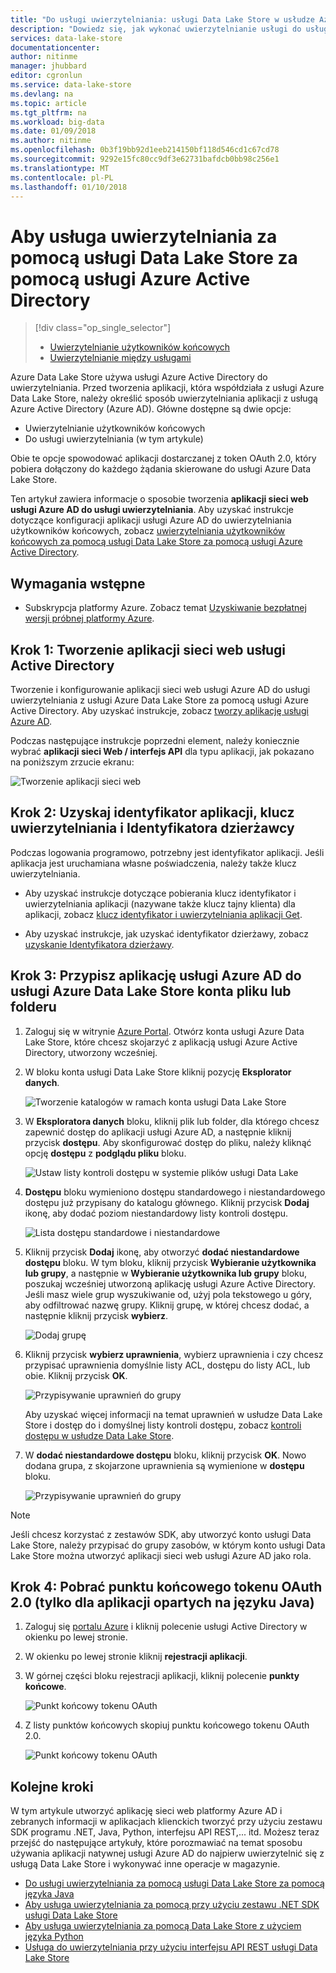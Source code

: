 ```yaml
---
title: "Do usługi uwierzytelniania: usługi Data Lake Store w usłudze Azure Active Directory | Dokumentacja firmy Microsoft"
description: "Dowiedz się, jak wykonać uwierzytelnianie usługi do usługi z usługi Data Lake Store za pomocą usługi Azure Active Directory"
services: data-lake-store
documentationcenter: 
author: nitinme
manager: jhubbard
editor: cgronlun
ms.service: data-lake-store
ms.devlang: na
ms.topic: article
ms.tgt_pltfrm: na
ms.workload: big-data
ms.date: 01/09/2018
ms.author: nitinme
ms.openlocfilehash: 0b3f19bb92d1eeb214150bf118d546cd1c67cd78
ms.sourcegitcommit: 9292e15fc80cc9df3e62731bafdcb0bb98c256e1
ms.translationtype: MT
ms.contentlocale: pl-PL
ms.lasthandoff: 01/10/2018
---
```

# <a name="service-to-service-authentication-with-data-lake-store-using-azure-active-directory"></a>Aby usługa uwierzytelniania za pomocą usługi Data Lake Store za pomocą usługi Azure Active Directory
> [!div class="op_single_selector"]
> * [Uwierzytelnianie użytkowników końcowych](data-lake-store-end-user-authenticate-using-active-directory.md)
> * [Uwierzytelnianie między usługami](data-lake-store-service-to-service-authenticate-using-active-directory.md)
> 
>  

Azure Data Lake Store używa usługi Azure Active Directory do uwierzytelniania. Przed tworzenia aplikacji, która współdziała z usługi Azure Data Lake Store, należy określić sposób uwierzytelniania aplikacji z usługą Azure Active Directory (Azure AD). Główne dostępne są dwie opcje:

* Uwierzytelnianie użytkowników końcowych 
* Do usługi uwierzytelniania (w tym artykule) 

Obie te opcje spowodować aplikacji dostarczanej z token OAuth 2.0, który pobiera dołączony do każdego żądania skierowane do usługi Azure Data Lake Store.

Ten artykuł zawiera informacje o sposobie tworzenia **aplikacji sieci web usługi Azure AD do usługi uwierzytelniania**. Aby uzyskać instrukcje dotyczące konfiguracji aplikacji usługi Azure AD do uwierzytelniania użytkowników końcowych, zobacz [uwierzytelniania użytkowników końcowych za pomocą usługi Data Lake Store za pomocą usługi Azure Active Directory](data-lake-store-end-user-authenticate-using-active-directory.md).

## <a name="prerequisites"></a>Wymagania wstępne
* Subskrypcja platformy Azure. Zobacz temat [Uzyskiwanie bezpłatnej wersji próbnej platformy Azure](https://azure.microsoft.com/pricing/free-trial/).

## <a name="step-1-create-an-active-directory-web-application"></a>Krok 1: Tworzenie aplikacji sieci web usługi Active Directory

Tworzenie i konfigurowanie aplikacji sieci web usługi Azure AD do usługi uwierzytelniania z usługi Azure Data Lake Store za pomocą usługi Azure Active Directory. Aby uzyskać instrukcje, zobacz [tworzy aplikację usługi Azure AD](../azure-resource-manager/resource-group-create-service-principal-portal.md).

Podczas następujące instrukcje poprzedni element, należy koniecznie wybrać **aplikacji sieci Web / interfejs API** dla typu aplikacji, jak pokazano na poniższym zrzucie ekranu:

![Tworzenie aplikacji sieci web](./media/data-lake-store-authenticate-using-active-directory/azure-active-directory-create-web-app.png "tworzenie aplikacji sieci web")

## <a name="step-2-get-application-id-authentication-key-and-tenant-id"></a>Krok 2: Uzyskaj identyfikator aplikacji, klucz uwierzytelniania i Identyfikatora dzierżawcy
Podczas logowania programowo, potrzebny jest identyfikator aplikacji. Jeśli aplikacja jest uruchamiana własne poświadczenia, należy także klucz uwierzytelniania.

* Aby uzyskać instrukcje dotyczące pobierania klucz identyfikator i uwierzytelniania aplikacji (nazywane także klucz tajny klienta) dla aplikacji, zobacz [klucz identyfikator i uwierzytelniania aplikacji Get](../azure-resource-manager/resource-group-create-service-principal-portal.md#get-application-id-and-authentication-key).

* Aby uzyskać instrukcje, jak uzyskać identyfikator dzierżawy, zobacz [uzyskanie Identyfikatora dzierżawy](../azure-resource-manager/resource-group-create-service-principal-portal.md#get-tenant-id).

## <a name="step-3-assign-the-azure-ad-application-to-the-azure-data-lake-store-account-file-or-folder"></a>Krok 3: Przypisz aplikację usługi Azure AD do usługi Azure Data Lake Store konta pliku lub folderu


1. Zaloguj się w witrynie [Azure Portal](https://portal.azure.com). Otwórz konta usługi Azure Data Lake Store, które chcesz skojarzyć z aplikacją usługi Azure Active Directory, utworzony wcześniej.
2. W bloku konta usługi Data Lake Store kliknij pozycję **Eksplorator danych**.
   
    ![Tworzenie katalogów w ramach konta usługi Data Lake Store](./media/data-lake-store-authenticate-using-active-directory/adl.start.data.explorer.png "Tworzenie katalogów w ramach konta usługi Data Lake")
3. W **Eksploratora danych** bloku, kliknij plik lub folder, dla którego chcesz zapewnić dostęp do aplikacji usługi Azure AD, a następnie kliknij przycisk **dostępu**. Aby skonfigurować dostęp do pliku, należy kliknąć opcję **dostępu** z **podglądu pliku** bloku.
   
    ![Ustaw listy kontroli dostępu w systemie plików usługi Data Lake](./media/data-lake-store-authenticate-using-active-directory/adl.acl.1.png "Ustaw listy kontroli dostępu w systemie plików usługi Data Lake")
4. **Dostępu** bloku wymieniono dostępu standardowego i niestandardowego dostępu już przypisany do katalogu głównego. Kliknij przycisk **Dodaj** ikonę, aby dodać poziom niestandardowy listy kontroli dostępu.
   
    ![Lista dostępu standardowe i niestandardowe](./media/data-lake-store-authenticate-using-active-directory/adl.acl.2.png "listy dostępu standardowe i niestandardowe")
5. Kliknij przycisk **Dodaj** ikonę, aby otworzyć **dodać niestandardowe dostępu** bloku. W tym bloku, kliknij przycisk **Wybieranie użytkownika lub grupy**, a następnie w **Wybieranie użytkownika lub grupy** bloku, poszukaj wcześniej utworzoną aplikację usługi Azure Active Directory. Jeśli masz wiele grup wyszukiwanie od, użyj pola tekstowego u góry, aby odfiltrować nazwę grupy. Kliknij grupę, w której chcesz dodać, a następnie kliknij przycisk **wybierz**.
   
    ![Dodaj grupę](./media/data-lake-store-authenticate-using-active-directory/adl.acl.3.png "Dodaj grupę")
6. Kliknij przycisk **wybierz uprawnienia**, wybierz uprawnienia i czy chcesz przypisać uprawnienia domyślnie listy ACL, dostępu do listy ACL, lub obie. Kliknij przycisk **OK**.
   
    ![Przypisywanie uprawnień do grupy](./media/data-lake-store-authenticate-using-active-directory/adl.acl.4.png "przypisywanie uprawnień do grupy")
   
    Aby uzyskać więcej informacji na temat uprawnień w usłudze Data Lake Store i dostęp do i domyślnej listy kontroli dostępu, zobacz [kontroli dostępu w usłudze Data Lake Store](data-lake-store-access-control.md).
7. W **dodać niestandardowe dostępu** bloku, kliknij przycisk **OK**. Nowo dodana grupa, z skojarzone uprawnienia są wymienione w **dostępu** bloku.
   
    ![Przypisywanie uprawnień do grupy](./media/data-lake-store-authenticate-using-active-directory/adl.acl.5.png "przypisywanie uprawnień do grupy")

> [!NOTE]
> Jeśli chcesz korzystać z zestawów SDK, aby utworzyć konto usługi Data Lake Store, należy przypisać do grupy zasobów, w którym konto usługi Data Lake Store można utworzyć aplikacji sieci web usługi Azure AD jako rola.
> 
>

## <a name="step-4-get-the-oauth-20-token-endpoint-only-for-java-based-applications"></a>Krok 4: Pobrać punktu końcowego tokenu OAuth 2.0 (tylko dla aplikacji opartych na języku Java)

1. Zaloguj się [portalu Azure](https://portal.azure.com) i kliknij polecenie usługi Active Directory w okienku po lewej stronie.

2. W okienku po lewej stronie kliknij **rejestracji aplikacji**.

3. W górnej części bloku rejestracji aplikacji, kliknij polecenie **punkty końcowe**.

    ![Punkt końcowy tokenu OAuth](./media/data-lake-store-authenticate-using-active-directory/oauth-token-endpoint.png "końcowym tokenów OAuth")

4. Z listy punktów końcowych skopiuj punktu końcowego tokenu OAuth 2.0.

    ![Punkt końcowy tokenu OAuth](./media/data-lake-store-authenticate-using-active-directory/oauth-token-endpoint-1.png "końcowym tokenów OAuth")   

## <a name="next-steps"></a>Kolejne kroki
W tym artykule utworzyć aplikację sieci web platformy Azure AD i zebranych informacji w aplikacjach klienckich tworzyć przy użyciu zestawu SDK programu .NET, Java, Python, interfejsu API REST,... itd. Możesz teraz przejść do następujące artykuły, które porozmawiać na temat sposobu używania aplikacji natywnej usługi Azure AD do najpierw uwierzytelnić się z usługą Data Lake Store i wykonywać inne operacje w magazynie.

* [Do usługi uwierzytelniania za pomocą usługi Data Lake Store za pomocą języka Java](data-lake-store-service-to-service-authenticate-java.md)
* [Aby usługa uwierzytelniania za pomocą przy użyciu zestawu .NET SDK usługi Data Lake Store](data-lake-store-service-to-service-authenticate-net-sdk.md)
* [Aby usługa uwierzytelniania za pomocą Data Lake Store z użyciem języka Python](data-lake-store-service-to-service-authenticate-python.md)
* [Usługa do uwierzytelniania przy użyciu interfejsu API REST usługi Data Lake Store](data-lake-store-service-to-service-authenticate-rest-api.md)


